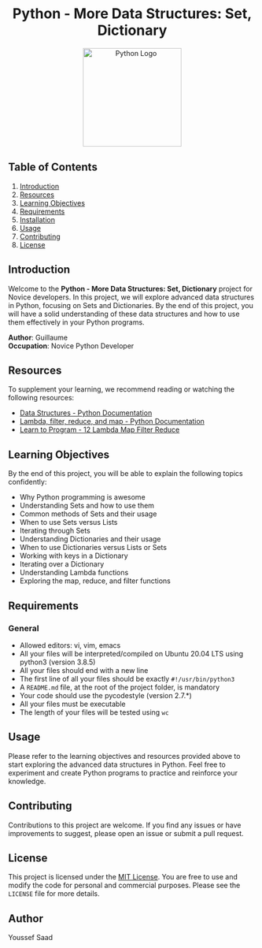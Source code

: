 
<h1 align="center">Python - More Data Structures: Set, Dictionary</h1>
<div align="center">
  <img src="https://utechnoworld.com/wp-content/uploads/2022/02/Python-data-Structures-768x432.jpg" alt="Python Logo" width="200">
</div>

## Table of Contents

1. [Introduction](#introduction)
2. [Resources](#resources)
3. [Learning Objectives](#learning-objectives)
4. [Requirements](#requirements)
5. [Installation](#installation)
6. [Usage](#usage)
7. [Contributing](#contributing)
8. [License](#license)

## Introduction

Welcome to the **Python - More Data Structures: Set, Dictionary** project for Novice developers. In this project, we will explore advanced data structures in Python, focusing on Sets and Dictionaries. By the end of this project, you will have a solid understanding of these data structures and how to use them effectively in your Python programs.

**Author**: Guillaume  
**Occupation**: Novice Python Developer

## Resources

To supplement your learning, we recommend reading or watching the following resources:

- [Data Structures - Python Documentation](https://example.com/data-structures)
- [Lambda, filter, reduce, and map - Python Documentation](https://example.com/lambda-filter-reduce-map)
- [Learn to Program - 12 Lambda Map Filter Reduce](https://example.com/learn-to-program-lambda-map-filter-reduce)

## Learning Objectives

By the end of this project, you will be able to explain the following topics confidently:

- Why Python programming is awesome
- Understanding Sets and how to use them
- Common methods of Sets and their usage
- When to use Sets versus Lists
- Iterating through Sets
- Understanding Dictionaries and their usage
- When to use Dictionaries versus Lists or Sets
- Working with keys in a Dictionary
- Iterating over a Dictionary
- Understanding Lambda functions
- Exploring the map, reduce, and filter functions

## Requirements

### General

- Allowed editors: vi, vim, emacs
- All your files will be interpreted/compiled on Ubuntu 20.04 LTS using python3 (version 3.8.5)
- All your files should end with a new line
- The first line of all your files should be exactly `#!/usr/bin/python3`
- A `README.md` file, at the root of the project folder, is mandatory
- Your code should use the pycodestyle (version 2.7.*)
- All your files must be executable
- The length of your files will be tested using `wc`

## Usage

Please refer to the learning objectives and resources provided above to start exploring the advanced data structures in Python. Feel free to experiment and create Python programs to practice and reinforce your knowledge.

## Contributing

Contributions to this project are welcome. If you find any issues or have improvements to suggest, please open an issue or submit a pull request.

## License

This project is licensed under the [MIT License](https://opensource.org/licenses/MIT). You are free to use and modify the code for personal and commercial purposes. Please see the `LICENSE` file for more details.

## Author 
Youssef Saad
